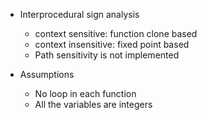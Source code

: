 - Interprocedural sign analysis
  - context sensitive: function clone based
  - context insensitive: fixed point based
  - Path sensitivity is not implemented
  
- Assumptions
  - No loop in each function
  - All the variables are integers